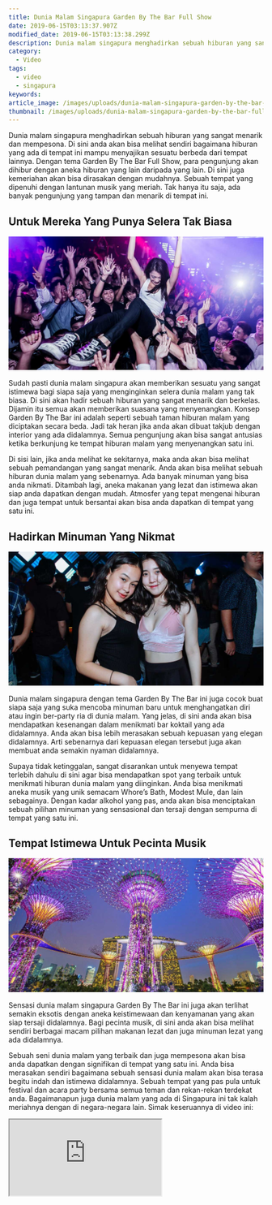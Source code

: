 ```yaml
---
title: Dunia Malam Singapura Garden By The Bar Full Show
date: 2019-06-15T03:13:37.907Z
modified_date: 2019-06-15T03:13:38.299Z
description: Dunia malam singapura menghadirkan sebuah hiburan yang sangat menarik dan mempesona. Di sini anda akan bisa melihat sendiri bagaimana hiburan.
category:
  - Video
tags:
  - video
  - singapura
keywords:
article_image: /images/uploads/dunia-malam-singapura-garden-by-the-bar-full-show-3.jpg
thumbnail: /images/uploads/dunia-malam-singapura-garden-by-the-bar-full-show-2-011.jpg
---
```

Dunia malam singapura menghadirkan sebuah hiburan yang sangat menarik dan mempesona. Di sini anda akan bisa melihat sendiri bagaimana hiburan yang ada di tempat ini mampu menyajikan sesuatu berbeda dari tempat lainnya. Dengan tema Garden By The Bar Full Show, para pengunjung akan dihibur dengan aneka hiburan yang lain daripada yang lain. Di sini juga kemeriahan akan bisa dirasakan dengan mudahnya. Sebuah tempat yang dipenuhi dengan lantunan musik yang meriah. Tak hanya itu saja, ada banyak pengunjung yang tampan dan menarik di tempat ini. 



## Untuk Mereka Yang Punya Selera Tak Biasa

![Dunia Malam Singapura Garden By The Bar Full Show](/images/uploads/dunia-malam-singapura-garden-by-the-bar-full-show-3.jpg)

Sudah pasti dunia malam singapura akan memberikan sesuatu yang sangat istimewa bagi siapa saja yang menginginkan selera dunia malam yang tak biasa. Di sini akan hadir sebuah hiburan yang sangat menarik dan berkelas. Dijamin itu semua akan memberikan suasana yang menyenangkan. Konsep Garden By The Bar ini adalah seperti sebuah taman hiburan malam yang diciptakan secara beda. Jadi tak heran jika anda akan dibuat takjub dengan interior yang ada didalamnya. Semua pengunjung akan bisa sangat antusias ketika berkunjung ke tempat hiburan malam yang menyenangkan satu ini.

Di sisi lain, jika anda melihat ke sekitarnya, maka anda akan bisa melihat sebuah pemandangan yang sangat menarik. Anda akan bisa melihat sebuah hiburan dunia malam yang sebenarnya. Ada banyak minuman yang bisa anda nikmati. Ditambah lagi, aneka makanan yang lezat dan istimewa akan siap anda dapatkan dengan mudah. Atmosfer yang tepat mengenai hiburan dan juga tempat untuk bersantai akan bisa anda dapatkan di tempat yang satu ini.



## Hadirkan Minuman Yang Nikmat

![Dunia Malam Singapura Garden By The Bar Full Show](/images/uploads/dunia-malam-singapura-garden-by-the-bar-full-show-2.jpg)

Dunia malam singapura dengan tema Garden By The Bar ini juga cocok buat siapa saja yang suka mencoba minuman baru untuk menghangatkan diri atau ingin ber-party ria di dunia malam. Yang jelas, di sini anda akan bisa mendapatkan kesenangan dalam menikmati bar koktail yang ada didalamnya. Anda akan bisa lebih merasakan sebuah kepuasan yang elegan didalamnya. Arti sebenarnya dari kepuasan elegan tersebut juga akan membuat anda semakin nyaman didalamnya.

Supaya tidak ketinggalan, sangat disarankan untuk menyewa tempat terlebih dahulu di sini agar bisa mendapatkan spot yang terbaik untuk menikmati hiburan dunia malam yang diinginkan. Anda bisa menikmati aneka musik yang unik semacam Whore’s Bath, Modest Mule, dan lain sebagainya. Dengan kadar alkohol yang pas, anda akan bisa menciptakan sebuah pilihan minuman yang sensasional dan tersaji dengan sempurna di tempat yang satu ini.



## Tempat Istimewa Untuk Pecinta Musik

![Dunia Malam Singapura Garden By The Bar Full Show](/images/uploads/dunia-malam-singapura-garden-by-the-bar-full-show-1.jpg)

Sensasi dunia malam singapura Garden By The Bar ini juga akan terlihat semakin eksotis dengan aneka keistimewaan dan kenyamanan yang akan siap tersaji didalamnya. Bagi pecinta musik, di sini anda akan bisa melihat sendiri berbagai macam pilihan makanan lezat dan juga minuman lezat yang ada didalamnya. 

Sebuah seni dunia malam yang terbaik dan juga mempesona akan bisa anda dapatkan dengan signifikan di tempat yang satu ini. Anda bisa merasakan sendiri bagaimana sebuah sensasi dunia malam akan bisa terasa begitu indah dan istimewa didalamnya. Sebuah tempat yang pas pula untuk festival dan acara party bersama semua teman dan rekan-rekan terdekat anda. Bagaimanapun juga dunia malam yang ada di Singapura ini tak kalah meriahnya dengan di negara-negara lain. Simak keseruannya di video ini:
<div class="videoWrapper">
<iframe src="https://www.youtube.com/embed/_dWGiq8YQCo" allow="accelerometer; autoplay; encrypted-media; gyroscope; picture-in-picture" allowfullscreen></iframe>
</div>

